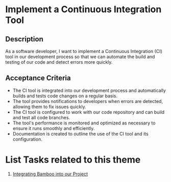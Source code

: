 # Implement a Continuous Integration Tool

## Description

As a software developer, I want to implement a Continuous Integration (CI) tool
in our development process so that we can automate the build and testing of our
code and detect errors more quickly.

## Acceptance Criteria

- The CI tool is integrated into our development process and automatically
  builds and tests code changes on a regular basis.
- The tool provides notifications to developers when errors are detected,
  allowing them to fix issues quickly.
- The CI tool is configured to work with our code repository and can build and
  test all code branches.
- The tool's performance is monitored and optimized as necessary to ensure it
  runs smoothly and efficiently.
- Documentation is created to outline the use of the CI tool and its
  configuration.

# List Tasks related to this theme

1. [Integrating Bamboo into our Project](tasks/task_bamboo.md)
